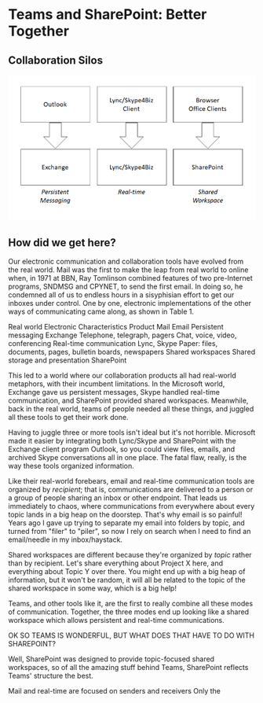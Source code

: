 # Teams and SharePoint: Better Together

## Collaboration Silos

![Collaboration silos](./CollaborationSilos.png)

## How did we get here?

Our electronic communication and collaboration tools have evolved from the real world. Mail was the first to make the leap from real world to online when, in 1971 at BBN, Ray Tomlinson combined features of two pre-Internet programs, SNDMSG and CPYNET, to send the first email. In doing so, he condemned all of us to endless hours in a sisyphisian effort to get our inboxes under control.  One by one, electronic implementations of the other ways of communicating came along, as shown in Table 1.

Real world	Electronic	Characteristics	Product
Mail	Email	Persistent messaging	Exchange
Telephone, telegraph, pagers	Chat, voice, video, conferencing	Real-time communication	Lync, Skype
Paper: files, documents, pages, bulletin boards, newspapers	Shared workspaces	Shared storage and presentation	SharePoint

This led to a world where our collaboration products all had real-world metaphors, with their incumbent limitations. In the Microsoft world, Exchange gave us persistent messages, Skype handled real-time communication, and SharePoint provided shared workspaces. Meanwhile, back in the real world, teams of people needed all these things, and juggled all these tools to get their work done.

Having to juggle three or more tools isn't ideal but it's not horrible. Microsoft made it easier by integrating both Lync/Skype and SharePoint with the Exchange client program Outlook, so you could view files, emails, and archived Skype conversations all in one place. The fatal flaw, really, is the way these tools organized information.

Like their real-world forebears, email and real-time communication tools are organized by _recipient_; that is, communications are delivered to a person or a group of people sharing an inbox or other endpoint. That leads us immediately to chaos, where communications from everywhere about every topic lands in a big heap on the doorstep. That's why email is so painful! Years ago I gave up trying to separate my email into folders by topic, and turned from "filer" to "piler", so now I rely on search when I need to find an email/needle in my inbox/haystack.

Shared workspaces are different because they're organized by _topic_ rather than by recipient. Let's share everything about Project X here, and everything about Topic Y over there. You might end up with a big heap of information, but it won't be random, it will all be related to the topic of the shared workspace in some way, which is a big help!

Teams, and other tools like it, are the first to really combine all these modes of communication. Together, the three modes end up looking like a shared workspace which allows persistent and real-time communications.

OK SO TEAMS IS WONDERFUL, BUT WHAT DOES THAT HAVE TO DO WITH SHAREPOINT?

Well, SharePoint was designed to provide topic-focused shared workspaces, so of all the amazing stuff behind Teams, SharePoint reflects Teams' structure the best. 


Mail and real-time are focused on senders and receivers
Only the 

